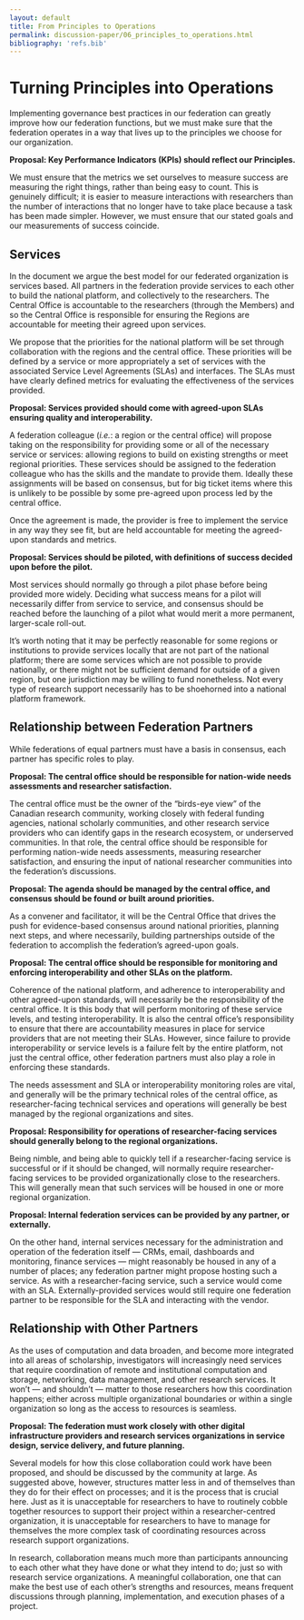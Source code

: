 ```yaml
---
layout: default
title: From Principles to Operations
permalink: discussion-paper/06_principles_to_operations.html
bibliography: 'refs.bib'
---
```


Turning Principles into Operations 
==================================

Implementing governance best practices in our federation can greatly
improve how our federation functions, but we must make sure that the
federation operates in a way that lives up to the principles we choose
for our organization.

**Proposal: Key Performance Indicators (KPIs) should reflect our
Principles.**

We must ensure that the metrics we set ourselves to measure success are
measuring the right things, rather than being easy to count. This is
genuinely difficult; it is easier to measure interactions with
researchers than the number of interactions that no longer have to take
place because a task has been made simpler. However, we must ensure that
our stated goals and our measurements of success coincide.

Services 
--------

In the document we argue the best model for our federated organization
is services based. All partners in the federation provide services to
each other to build the national platform, and collectively to the
researchers. The Central Office is accountable to the researchers
(through the Members) and so the Central Office is responsible for
ensuring the Regions are accountable for meeting their agreed upon
services.

We propose that the priorities for the national platform will be set
through collaboration with the regions and the central office. These
priorities will be defined by a service or more appropriately a set of
services with the associated Service Level Agreements (SLAs) and
interfaces. The SLAs must have clearly defined metrics for evaluating
the effectiveness of the services provided.

**Proposal: Services provided should come with agreed-upon SLAs ensuring
quality and interoperability.**

A federation colleague (*i.e.*: a region or the central office) will
propose taking on the responsibility for providing some or all of the
necessary service or services: allowing regions to build on existing
strengths or meet regional priorities. These services should be assigned
to the federation colleague who has the skills and the mandate to
provide them. Ideally these assignments will be based on consensus, but
for big ticket items where this is unlikely to be possible by some
pre-agreed upon process led by the central office.

Once the agreement is made, the provider is free to implement the
service in any way they see fit, but are held accountable for meeting
the agreed-upon standards and metrics.

**Proposal: Services should be piloted, with definitions of success
decided upon before the pilot.**

Most services should normally go through a pilot phase before being
provided more widely. Deciding what success means for a pilot will
necessarily differ from service to service, and consensus should be
reached before the launching of a pilot what would merit a more
permanent, larger-scale roll-out.

It’s worth noting that it may be perfectly reasonable for some regions
or institutions to provide services locally that are not part of the
national platform; there are some services which are not possible to
provide nationally, or there might not be sufficient demand for outside
of a given region, but one jurisdiction may be willing to fund
nonetheless. Not every type of research support necessarily has to be
shoehorned into a national platform framework.

Relationship between Federation Partners 
----------------------------------------

While federations of equal partners must have a basis in consensus, each
partner has specific roles to play.

**Proposal: The central office should be responsible for nation-wide
needs assessments and researcher satisfaction.**

The central office must be the owner of the “birds-eye view” of the
Canadian research community, working closely with federal funding
agencies, national scholarly communities, and other research service
providers who can identify gaps in the research ecosystem, or
underserved communities. In that role, the central office should be
responsible for performing nation-wide needs assessments, measuring
researcher satisfaction, and ensuring the input of national researcher
communities into the federation’s discussions.

**Proposal: The agenda should be managed by the central office, and
consensus should be found or built around priorities.**

As a convener and facilitator, it will be the Central Office that drives
the push for evidence-based consensus around national priorities,
planning next steps, and where necessarily, building partnerships
outside of the federation to accomplish the federation’s agreed-upon
goals.

**Proposal: The central office should be responsible for monitoring and
enforcing interoperability and other SLAs on the platform.**

Coherence of the national platform, and adherence to interoperability
and other agreed-upon standards, will necessarily be the responsibility
of the central office. It is this body that will perform monitoring of
these service levels, and testing interoperability. It is also the
central office’s responsibility to ensure that there are accountability
measures in place for service providers that are not meeting their SLAs.
However, since failure to provide interoperability or service levels is
a failure felt by the entire platform, not just the central office,
other federation partners must also play a role in enforcing these
standards.

The needs assessment and SLA or interoperability monitoring roles are
vital, and generally will be the primary technical roles of the central
office, as researcher-facing technical services and operations will
generally be best managed by the regional organizations and sites.

**Proposal: Responsibility for operations of researcher-facing services
should generally belong to the regional organizations.**

Being nimble, and being able to quickly tell if a researcher-facing
service is successful or if it should be changed, will normally require
researcher-facing services to be provided organizationally close to the
researchers. This will generally mean that such services will be housed
in one or more regional organization.

**Proposal: Internal federation services can be provided by any partner,
or externally.**

On the other hand, internal services necessary for the administration
and operation of the federation itself — CRMs, email, dashboards and
monitoring, finance services — might reasonably be housed in any of a
number of places; any federation partner might propose hosting such a
service. As with a researcher-facing service, such a service would come
with an SLA. Externally-provided services would still require one
federation partner to be responsible for the SLA and interacting with
the vendor.

Relationship with Other Partners 
--------------------------------

As the uses of computation and data broaden, and become more integrated
into all areas of scholarship, investigators will increasingly need
services that require coordination of remote and institutional
computation and storage, networking, data management, and other research
services. It won’t — and shouldn’t — matter to those researchers how
this coordination happens; either across multiple organizational
boundaries or within a single organization so long as the access to
resources is seamless.

**Proposal: The federation must work closely with other digital
infrastructure providers and research services organizations in service
design, service delivery, and future planning.**

Several models for how this close collaboration could work have been
proposed, and should be discussed by the community at large. As
suggested above, however, structures matter less in and of themselves
than they do for their effect on processes; and it is the process that
is crucial here. Just as it is unacceptable for researchers to have to
routinely cobble together resources to support their project within a
researcher-centred organization, it is unacceptable for researchers to
have to manage for themselves the more complex task of coordinating
resources across research support organizations.

In research, collaboration means much more than participants announcing
to each other what they have done or what they intend to do; just so
with research service organizations. A meaningful collaboration, one
that can make the best use of each other’s strengths and resources,
means frequent discussions through planning, implementation, and
execution phases of a project.
